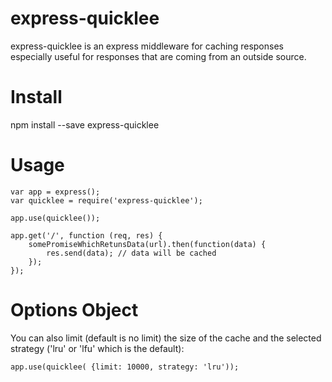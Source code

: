 # express-quicklee

express-quicklee is an express middleware for caching responses especially useful for responses that are coming from an outside source.  

# Install

npm install --save express-quicklee

# Usage

```
var app = express();
var quicklee = require('express-quicklee');

app.use(quicklee());

app.get('/', function (req, res) {
    somePromiseWhichRetunsData(url).then(function(data) {
        res.send(data); // data will be cached 
    });
});

```

# Options Object

You can also limit (default is no limit) the size of the cache and the selected strategy ('lru' or 'lfu' which is the default):  

```angular2html
app.use(quicklee( {limit: 10000, strategy: 'lru'));
```


 
